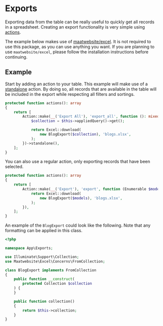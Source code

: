 # Exports

Exporting data from the table can be really useful to quickly get all records in a spreadsheet. Creating an export functionality is very simple using [actions](/usage/actions).

The example below makes use of [maatwebsite/excel](https://laravel-excel.com/). It is not required to use this package, as you can use anything you want. If you are planning to use `maatwebsite/excel`, please follow the installation instructions before continuing.

## Example

Start by adding an action to your table. This example will make use of a [standalone](/usage/actions#standalone) action. By doing so, all records that are available in the table will be included in the export while respecting all filters and sortings.

```php
protected function actions(): array
{
    return [
        Action::make(__('Export All'), 'export_all', function (): mixed {
            $collection = $this->appliedQuery()->get();

            return Excel::download(
                new BlogExport($collection), 'blogs.xlsx',
            );
        })->standalone(),
    ];
}
```

You can also use a regular action, only exporting records that have been selected.

```php
protected function actions(): array
{
    return [
        Action::make(__('Export'), 'export', function (Enumerable $models): mixed {
            return Excel::download(
                new BlogExport($models), 'blogs.xlsx',
            );
        }),
    ];
}
```

An example of the `BlogExport` could look like the following. Note that any formatting can be applied in this class.

```php
<?php

namespace App\Exports;

use Illuminate\Support\Collection;
use Maatwebsite\Excel\Concerns\FromCollection;

class BlogExport implements FromCollection
{
    public function __construct(
        protected Collection $collection
    ) {
    }

    public function collection()
    {
        return $this->collection;
    }
}
```

